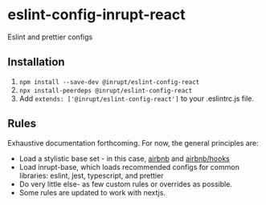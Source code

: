 # eslint-config-inrupt-react
Eslint and prettier configs


## Installation

1. `npm install --save-dev @inrupt/eslint-config-react`
2. `npx install-peerdeps @inrupt/eslint-config-react`
3. Add `extends: ['@inrupt/eslint-config-react']` to your .eslintrc.js file.

## Rules

Exhaustive documentation forthcoming. For now, the general principles are:

* Load a stylistic base set - in this case,
  [airbnb](https://www.npmjs.com/package/eslint-config-airbnb) and 
  [airbnb/hooks](https://www.npmjs.com/package/eslint-config-airbnb-hooks)
* Load inrupt-base, which loads recommended configs for common libraries: eslint, jest, typescript,
  and prettier
* Do very little else- as few custom rules or overrides as possible.
* Some rules are updated to work with nextjs.
